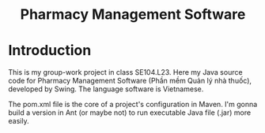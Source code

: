 <p align="center">
 <h1 align="center"> Pharmacy Management Software </h1>
</p>

# Introduction
This is my group-work project in class SE104.L23. 
Here my Java source code for Pharmacy Management Software (Phần mềm Quản lý nhà thuốc), developed by Swing. The language software is Vietnamese.

The pom.xml file is the core of a project's configuration in Maven. I'm gonna build a version in Ant (or maybe not) to run executable Java file (.jar) more easily.

# 
